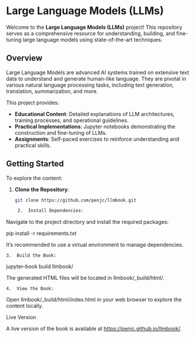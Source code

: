 # Large Language Models (LLMs)

Welcome to the **Large Language Models (LLMs)** project! This repository serves as a comprehensive resource for understanding, building, and fine-tuning large language models using state-of-the-art techniques.

## Overview

Large Language Models are advanced AI systems trained on extensive text data to understand and generate human-like language. They are pivotal in various natural language processing tasks, including text generation, translation, summarization, and more.

This project provides:

- **Educational Content**: Detailed explanations of LLM architectures, training processes, and operational guidelines.
- **Practical Implementations**: Jupyter notebooks demonstrating the construction and fine-tuning of LLMs.
- **Assignments**: Self-paced exercises to reinforce understanding and practical skills.

## Getting Started

To explore the content:

1. **Clone the Repository**:
   ```bash
   git clone https://github.com/penjc/llmbook.git

	2.	Install Dependencies:
Navigate to the project directory and install the required packages:

pip install -r requirements.txt

It’s recommended to use a virtual environment to manage dependencies.

	3.	Build the Book:

jupyter-book build llmbook/

The generated HTML files will be located in llmbook/_build/html/.

	4.	View the Book:
Open llmbook/_build/html/index.html in your web browser to explore the content locally.

Live Version

A live version of the book is available at https://penjc.github.io/llmbook/.
